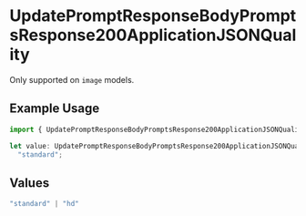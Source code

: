 # UpdatePromptResponseBodyPromptsResponse200ApplicationJSONQuality

Only supported on `image` models.

## Example Usage

```typescript
import { UpdatePromptResponseBodyPromptsResponse200ApplicationJSONQuality } from "orq-poc-typescript-multi-env-version/models/operations";

let value: UpdatePromptResponseBodyPromptsResponse200ApplicationJSONQuality =
  "standard";
```

## Values

```typescript
"standard" | "hd"
```